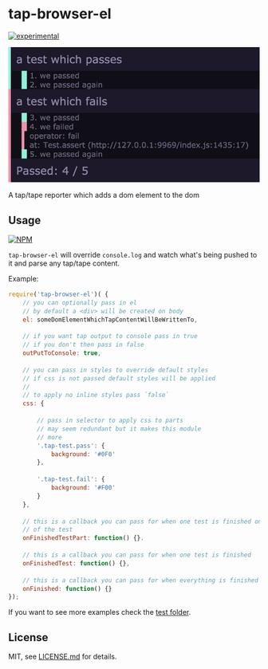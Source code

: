 # tap-browser-el

[![experimental](http://badges.github.io/stability-badges/dist/experimental.svg)](http://github.com/badges/stability-badges)

![tap-brower-el default stypes](images/defaultStyles.jpg)

A tap/tape reporter which adds a dom element to the dom

## Usage

[![NPM](https://nodei.co/npm/tap-browser-el.png)](https://www.npmjs.com/package/tap-browser-el)

`tap-browser-el` will override `console.log` and watch what's being pushed to it and parse any tap/tape content.

Example:
```javascript
require('tap-browser-el')( {
    // you can optionally pass in el
    // by default a <div> will be created on body
    el: someDomElementWhichTapContentWillBeWrittenTo,

    // if you want tap output to console pass in true
    // if you don't then pass in false
    outPutToConsole: true,

    // you can pass in styles to override default styles
    // if css is not passed default styles will be applied
    // 
    // to apply no inline styles pass `false`
    css: {

        // pass in selector to apply css to parts
        // may seem redundant but it makes this module
        // more 
        '.tap-test.pass': {
            background: '#0F0'
        },

        '.tap-test.fail': {
            background: '#F00'
        }
    },

    // this is a callback you can pass for when one test is finished one part
    // of the test
    onFinishedTestPart: function() {}.

    // this is a callback you can pass for when one test is finished
    onFinishedTest: function() {},

    // this is a callback you can pass for when everything is finished
    onFinished: function() {}
});
```

If you want to see more examples check the [test folder](./test/).

## License

MIT, see [LICENSE.md](http://github.com/Jam3/tap-browser-el/blob/master/LICENSE.md) for details.
